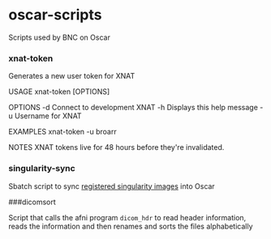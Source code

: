 # oscar-scripts

Scripts used by BNC on Oscar

### xnat-token 

Generates a new user token for XNAT

USAGE
  xnat-token [OPTIONS]

OPTIONS
  -d    Connect to development XNAT
  -h    Displays this help message
  -u    Username for XNAT

EXAMPLES
  xnat-token -u broarr

NOTES
  XNAT tokens live for 48 hours before they're invalidated.
  
### singularity-sync

Sbatch script to sync [registered singularity images](https://github.com/brown-bnc/bnc-resource-registry/blob/master/singularity-manifest.yml) into Oscar 

###dicomsort

Script that calls the afni program `dicom_hdr` to read header information, reads the information 
and then renames and sorts the files alphabetically

